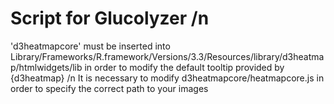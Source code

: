 # Script for Glucolyzer /n

'd3heatmapcore' must be inserted into Library/Frameworks/R.framework/Versions/3.3/Resources/library/d3heatmap/htmlwidgets/lib
in order to modify the default tooltip provided by {d3heatmap} /n
It is necessary to modify d3heatmapcore/heatmapcore.js in order to specify the correct path to your images

